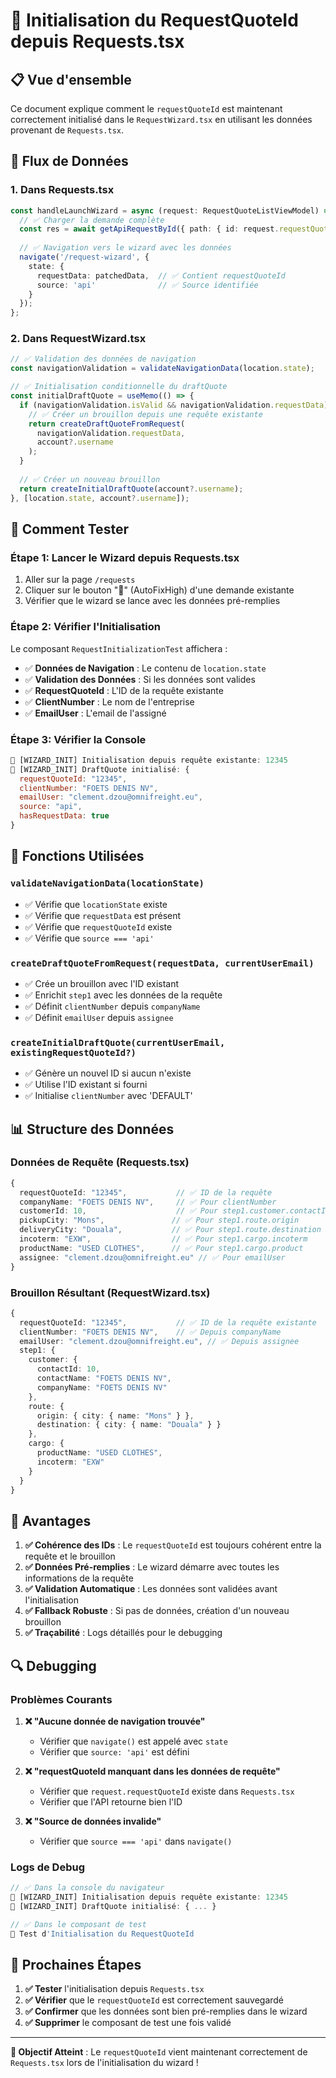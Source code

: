 # 🔄 Initialisation du RequestQuoteId depuis Requests.tsx

## 📋 Vue d'ensemble

Ce document explique comment le `requestQuoteId` est maintenant correctement initialisé dans le `RequestWizard.tsx` en utilisant les données provenant de `Requests.tsx`.

## 🎯 Flux de Données

### 1. **Dans Requests.tsx**
```typescript
const handleLaunchWizard = async (request: RequestQuoteListViewModel) => {
  // ✅ Charger la demande complète
  const res = await getApiRequestById({ path: { id: request.requestQuoteId ?? '' } });
  
  // ✅ Navigation vers le wizard avec les données
  navigate('/request-wizard', {
    state: {
      requestData: patchedData,  // ✅ Contient requestQuoteId
      source: 'api'              // ✅ Source identifiée
    }
  });
};
```

### 2. **Dans RequestWizard.tsx**
```typescript
// ✅ Validation des données de navigation
const navigationValidation = validateNavigationData(location.state);

// ✅ Initialisation conditionnelle du draftQuote
const initialDraftQuote = useMemo(() => {
  if (navigationValidation.isValid && navigationValidation.requestData) {
    // ✅ Créer un brouillon depuis une requête existante
    return createDraftQuoteFromRequest(
      navigationValidation.requestData, 
      account?.username
    );
  }
  
  // ✅ Créer un nouveau brouillon
  return createInitialDraftQuote(account?.username);
}, [location.state, account?.username]);
```

## 🧪 Comment Tester

### **Étape 1: Lancer le Wizard depuis Requests.tsx**
1. Aller sur la page `/requests`
2. Cliquer sur le bouton "🔧" (AutoFixHigh) d'une demande existante
3. Vérifier que le wizard se lance avec les données pré-remplies

### **Étape 2: Vérifier l'Initialisation**
Le composant `RequestInitializationTest` affichera :
- ✅ **Données de Navigation** : Le contenu de `location.state`
- ✅ **Validation des Données** : Si les données sont valides
- ✅ **RequestQuoteId** : L'ID de la requête existante
- ✅ **ClientNumber** : Le nom de l'entreprise
- ✅ **EmailUser** : L'email de l'assigné

### **Étape 3: Vérifier la Console**
```javascript
🔄 [WIZARD_INIT] Initialisation depuis requête existante: 12345
🔄 [WIZARD_INIT] DraftQuote initialisé: {
  requestQuoteId: "12345",
  clientNumber: "FOETS DENIS NV",
  emailUser: "clement.dzou@omnifreight.eu",
  source: "api",
  hasRequestData: true
}
```

## 🔧 Fonctions Utilisées

### **`validateNavigationData(locationState)`**
- ✅ Vérifie que `locationState` existe
- ✅ Vérifie que `requestData` est présent
- ✅ Vérifie que `requestQuoteId` existe
- ✅ Vérifie que `source === 'api'`

### **`createDraftQuoteFromRequest(requestData, currentUserEmail)`**
- ✅ Crée un brouillon avec l'ID existant
- ✅ Enrichit `step1` avec les données de la requête
- ✅ Définit `clientNumber` depuis `companyName`
- ✅ Définit `emailUser` depuis `assignee`

### **`createInitialDraftQuote(currentUserEmail, existingRequestQuoteId?)`**
- ✅ Génère un nouvel ID si aucun n'existe
- ✅ Utilise l'ID existant si fourni
- ✅ Initialise `clientNumber` avec 'DEFAULT'

## 📊 Structure des Données

### **Données de Requête (Requests.tsx)**
```typescript
{
  requestQuoteId: "12345",           // ✅ ID de la requête
  companyName: "FOETS DENIS NV",     // ✅ Pour clientNumber
  customerId: 10,                    // ✅ Pour step1.customer.contactId
  pickupCity: "Mons",               // ✅ Pour step1.route.origin
  deliveryCity: "Douala",           // ✅ Pour step1.route.destination
  incoterm: "EXW",                  // ✅ Pour step1.cargo.incoterm
  productName: "USED CLOTHES",      // ✅ Pour step1.cargo.product
  assignee: "clement.dzou@omnifreight.eu" // ✅ Pour emailUser
}
```

### **Brouillon Résultant (RequestWizard.tsx)**
```typescript
{
  requestQuoteId: "12345",           // ✅ ID de la requête existante
  clientNumber: "FOETS DENIS NV",    // ✅ Depuis companyName
  emailUser: "clement.dzou@omnifreight.eu", // ✅ Depuis assignee
  step1: {
    customer: {
      contactId: 10,
      contactName: "FOETS DENIS NV",
      companyName: "FOETS DENIS NV"
    },
    route: {
      origin: { city: { name: "Mons" } },
      destination: { city: { name: "Douala" } }
    },
    cargo: {
      productName: "USED CLOTHES",
      incoterm: "EXW"
    }
  }
}
```

## 🚀 Avantages

1. **✅ Cohérence des IDs** : Le `requestQuoteId` est toujours cohérent entre la requête et le brouillon
2. **✅ Données Pré-remplies** : Le wizard démarre avec toutes les informations de la requête
3. **✅ Validation Automatique** : Les données sont validées avant l'initialisation
4. **✅ Fallback Robuste** : Si pas de données, création d'un nouveau brouillon
5. **✅ Traçabilité** : Logs détaillés pour le debugging

## 🔍 Debugging

### **Problèmes Courants**
1. **❌ "Aucune donnée de navigation trouvée"**
   - Vérifier que `navigate()` est appelé avec `state`
   - Vérifier que `source: 'api'` est défini

2. **❌ "requestQuoteId manquant dans les données de requête"**
   - Vérifier que `request.requestQuoteId` existe dans `Requests.tsx`
   - Vérifier que l'API retourne bien l'ID

3. **❌ "Source de données invalide"**
   - Vérifier que `source === 'api'` dans `navigate()`

### **Logs de Debug**
```javascript
// ✅ Dans la console du navigateur
🔄 [WIZARD_INIT] Initialisation depuis requête existante: 12345
🔄 [WIZARD_INIT] DraftQuote initialisé: { ... }

// ✅ Dans le composant de test
🧪 Test d'Initialisation du RequestQuoteId
```

## 📝 Prochaines Étapes

1. **✅ Tester** l'initialisation depuis `Requests.tsx`
2. **✅ Vérifier** que le `requestQuoteId` est correctement sauvegardé
3. **✅ Confirmer** que les données sont bien pré-remplies dans le wizard
4. **✅ Supprimer** le composant de test une fois validé

---

**🎯 Objectif Atteint** : Le `requestQuoteId` vient maintenant correctement de `Requests.tsx` lors de l'initialisation du wizard !
